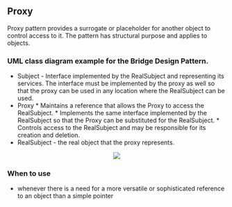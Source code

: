 ## Proxy

Proxy pattern provides a surrogate or placeholder for another object to control access to it.
The pattern has structural purpose and applies to objects. 


### UML class diagram example for the Bridge Design Pattern.

 - Subject - Interface implemented by the RealSubject and representing its services. 
					The interface must be implemented by the proxy as well so that the proxy can be used in any location where the RealSubject can be used.
 - Proxy	*  Maintains a reference that allows the Proxy to access the RealSubject.
 		*  Implements the same interface implemented by the RealSubject so that the Proxy can be substituted for the RealSubject.
		*  Controls access to the RealSubject and may be responsible for its creation and deletion.
 - RealSubject - the real object that the proxy represents.

 
<p align="center">
<img 
src="https://github.com/walidAbbassi/Practical-Design-Patterns-in-modern-cpp/blob/master/Structural/Proxy/Proxy.PNG">
</p>

### When to use

* whenever there is a need for a more versatile or sophisticated reference to an object than a simple pointer
